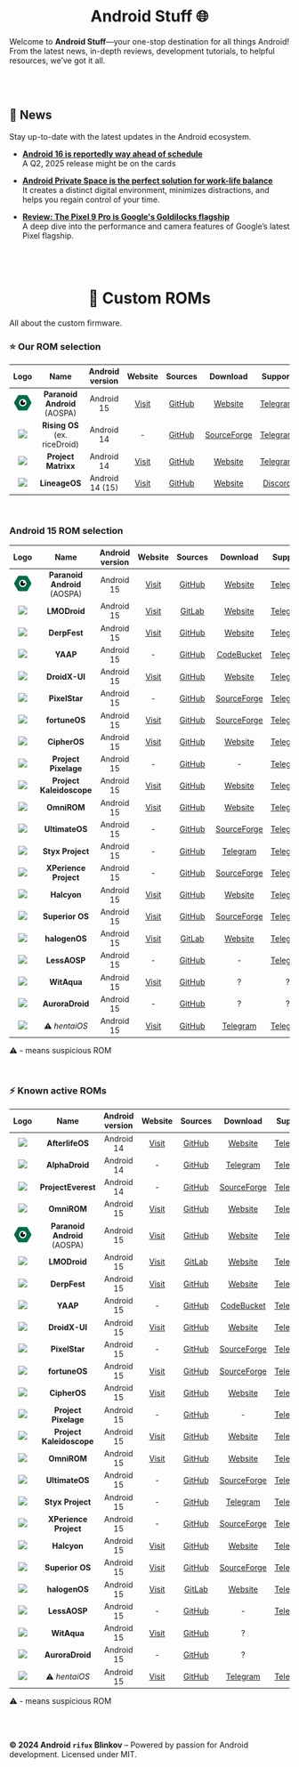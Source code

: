 <h1 align="center"> Android Stuff 🌐 </h1>

Welcome to **Android Stuff**—your one-stop destination for all things Android! From the latest news, in-depth reviews, development tutorials, to helpful resources, we’ve got it all.

<br><br>

## 🌟 News
Stay up-to-date with the latest updates in the Android ecosystem.

- **[Android 16 is reportedly way ahead of schedule](https://www.androidpolice.com/android-16-release-date-reportedly-pushed-forward)**  
  A Q2, 2025 release might be on the cards

- **[Android Private Space is the perfect solution for work-life balance](https://www.androidpolice.com/android-15-private-space-work-life-balance)**  
  It creates a distinct digital environment, minimizes distractions, and helps you regain control of your time.
  
- **[Review: The Pixel 9 Pro is Google's Goldilocks flagship](#)**  
  A deep dive into the performance and camera features of Google’s latest Pixel flagship.

<br><br>

<h1 align="center"> 🌲 Custom ROMs </h1> 
All about the custom firmware.

<br>

### ⭐ Our ROM selection

| Logo | Name | Android version | Website | Sources | Download | Support | GApps | Vanilla |
| :-: | :-: | :-: | :-: | :-: | :-: | :-: | :-: | :-: |
| ![](resources/custom-roms/logo/aospa.png) | __Paranoid Android__ (AOSPA) | Android 15 | [Visit](https://paranoidandroid.co) | [GitHub](https://github.com/AOSPA) | [Website](https://paranoidandroid.co/) | [Telegram](https://t.me/stayparanoid) | - | 🗹 |
| ![](https://avatars.githubusercontent.com/u/121661057?s=200&v=4) | __Rising OS__ (ex. riceDroid) | Android 14 | - | [GitHub](https://github.com/RisingTechOSS) | [SourceForge](https://sourceforge.net/projects/risingos-official/files) | [Telegram](https://t.me/risingOSG) | 🗹 | 🗹 |
| ![](https://avatars.githubusercontent.com/u/144055806?s=200&v=4) | __Project Matrixx__ | Android 14 | [Visit](https://www.projectmatrixx.org) | [GitHub](https://github.com/ProjectMatrixx) | [Website](https://www.projectmatrixx.org/downloads) | [Telegram](https://t.me/matrixx_community) | 🗹 | 🗹 |
| ![](https://avatars.githubusercontent.com/u/24304779?s=200&v=4) | __LineageOS__ | Android 14 (15) | [Visit](https://www.lineageos.org/) | [GitHub](https://github.com/LineageOS) | [Website](https://download.lineageos.org/devices/) | [Discord](https://discord.gg/gD6DMtf) | - | 🗹 |

<br>

### Android 15 ROM selection

| Logo | Name | Android version| Website | Sources | Download | Support | GApps | Vanilla |
| :-: | :-: | :-: | :-: | :-: | :-: | :-: | :-: | :-: |
| ![](resources/custom-roms/logo/aospa.png) | __Paranoid Android__ (AOSPA) | Android 15 | [Visit](https://paranoidandroid.co) | [GitHub](https://github.com/AOSPA) | [Website](https://paranoidandroid.co/) | [Telegram](https://t.me/stayparanoid) | - | 🗹 |
| ![](https://avatars.githubusercontent.com/u/87278208?s=200&v=4) | __LMODroid__ | Android 15 | [Visit](https://lmo.framer.website/lmodroid) | [GitLab](https://git.libremobileos.com/LMODroid/) | [Website](https://get.libremobileos.com/changes) | [Telegram](https://t.me/LMODroid_discussion) | - | 🗹 |
| ![](https://avatars.githubusercontent.com/u/71037289?s=200&v=4) | __DerpFest__ | Android 15 | [Visit](https://derpfest.org/) | [GitHub](https://github.com/DerpFest-AOSP) | [Website](https://derpfest.org/devices.html) | [Telegram](https://t.me/DerpFestAOSP) | 🗹 | - |
| ![](https://avatars.githubusercontent.com/u/70501337?s=200&v=4) | __YAAP__ | Android 15 | - | [GitHub](https://github.com/yaap) | [CodeBucket](https://mirror.codebucket.de/yaap/) | [Telegram](https://t.me/yaapcommon) | 🗹 | 🗹 |
| ![](https://avatars.githubusercontent.com/u/119561997?s=200&v=4) | __DroidX-UI__ | Android 15 | [Visit](https://droidxui.tech/) | [GitHub](https://github.com/DroidX-UI) | [Website](https://droidxui.tech/Download) | [Telegram](https://t.me/DroidXUI_chats) | 🗹 | ? |
| ![](https://avatars.githubusercontent.com/u/140396130?s=200&v=4) | __PixelStar__ | Android 15 | - | [GitHub](https://github.com/Project-PixelStar) | [SourceForge](https://sourceforge.net/projects/pixelstar/files/) | [Telegram](https://t.me/Project_PixelStar) | 🗹 | - |
| ![](https://avatars.githubusercontent.com/u/173435567?s=200&v=4) | __fortuneOS__ | Android 15 | [Visit](http://fortuneos.me/) | [GitHub](https://github.com/fortuneOS-AOSP) | [SourceForge](https://sourceforge.net/projects/fortuneos/files/) | [Telegram](https://t.me/FortuneOSChat) | 🗹 | - |
| ![](https://avatars.githubusercontent.com/u/76622178?s=200&v=4) | __CipherOS__ | Android 15 | [Visit](https://cipheros.online/) | [GitHub](https://github.com/CipherOS) | [Website](https://cipheros.online/devices) | [Telegram](https://t.me/CipherOS_Chat) | 🗹 | 🗹 |
| ![](https://avatars.githubusercontent.com/u/179228327?s=200&v=4) | __Project Pixelage__ | Android 15 | - | [GitHub](https://github.com/ProjectPixelage) | - | [Telegram](https://t.me/projectpixelage) | 🗹 | - |
| ![](https://avatars.githubusercontent.com/u/76654824?s=200&v=4) | __Project Kaleidoscope__ | Android 15 | [Visit](https://kaleidoscope.ink/) | [GitHub](https://github.com/Project-Kaleidoscope) | [Website](https://kaleidoscope.ink/download.html) | [Telegram](https://t.me/KaleidoscopeOS) | 🗹 | ? |
| ![](https://avatars.githubusercontent.com/u/5341305?s=200&v=4) | __OmniROM__ | Android 15 | [Visit](https://omnirom.org/) | [GitHub](http://github.com/omnirom) | [Website](https://dl.omnirom.org/) | [Telegram](https://t.me/OmniROM_Community) | 🗹 | 🗹 |
| ![](https://avatars.githubusercontent.com/u/177419383?s=200&v=4) | __UltimateOS__ | Android 15 | - | [GitHub](https://github.com/UltimateOS) | [SourceForge](https://sourceforge.net/projects/ultimate-os/files/) | [Telegram](https://t.me/UltimateOS_Chat) | 🗹 | ? |
| ![](https://avatars.githubusercontent.com/u/77480690?s=200&v=4) | __Styx Project__ | Android 15 | - | [GitHub](https://github.com/StyxProject) | [Telegram](https://t.me/StyxProject) | [Telegram](https://t.me/StyxProject) | 🗹 | - |
| ![](https://avatars.githubusercontent.com/u/35016456?s=200&v=4) | __XPerience Project__ | Android 15 | - | [GitHub](https://github.com/TheXPerienceProject) | [SourceForge](https://sourceforge.net/projects/xperience-aosp/files/) | [Telegram](https://t.me/xperiencechat) | 🗹 | 🗹 |
| ![](https://avatars.githubusercontent.com/u/111476396?s=200&v=4) | __Halcyon__ | Android 15 | [Visit](https://hlcyn.co/) | [GitHub](https://github.com/halcyonproject) | [Website](https://hlcyn.co/) | [Telegram](https://t.me/hlcynprjctchat) | 🗹 | - |
| ![](https://avatars.githubusercontent.com/u/43355064?s=200&v=4) | __Superior OS__ | Android 15 | [Visit](https://superioros.github.io/) | [GitHub](https://github.com/SuperiorOS) | [SourceForge](https://sourceforge.net/projects/superioros/files/) | [Telegram](https://telegram.me/superioros) | 🗹 | 🗹 |
| ![](https://avatars.githubusercontent.com/u/18353965?s=200&v=4) | __halogenOS__ | Android 15 | [Visit](https://halogenos.org/) | [GitLab](https://git.halogenos.org/halogenOS) | [Website](https://halogenos.org/devices.html) | [Telegram](https://t.me/halogenOS) | - | 🗹 |
| ![](https://avatars.githubusercontent.com/u/114346404?s=200&v=4) | __LessAOSP__ | Android 15 | - | [GitHub](https://github.com/LessAOSP) | - | [Telegram](https://t.me/lessaosp) | 🗹 | 🗹 |
| ![](https://avatars.githubusercontent.com/u/114230489?s=200&v=4) | __WitAqua__ | Android 15 | [Visit](https://witaqua.tokyo/) | [GitHub](https://github.com/WitAqua) | ? | ? | ? | ? |
| ![](https://avatars.githubusercontent.com/u/174575971?s=200&v=4) | __AuroraDroid__ | Android 15 | - | [GitHub](https://github.com/AuroraDroid) | ? | ? | ? | ? |
| ![](https://avatars.githubusercontent.com/u/60895608?s=200&v=4) | ⚠️ _hentaiOS_ | Android 15 | [Visit](https://hentaios.com/) | [GitHub](https://github.com/hentaiOS) | [Telegram](https://hentaiOS) | [Telegram](https://t.me/hentaiOSchat) | 🗹 | - |

⚠️ - means suspicious ROM

<br>

### ⚡ Known active ROMs

| Logo | Name | Android version | Website | Sources | Download | Support | GApps | Vanilla |
| :-: | :-: | :-: | :-: | :-: | :-: | :-: | :-: | :-: |
| ![](https://avatars.githubusercontent.com/u/128966441?s=200&v=4) | __AfterlifeOS__ | Android 14 | [Visit](https://afterlifeos.com/) | [GitHub](https://github.com/AfterlifeOS) | [Website](https://afterlifeos.com/device/) | [Telegram](https://t.me/AfterLife_Update) | 🗹 | 🗹 |
| ![](https://avatars.githubusercontent.com/u/121151445?s=200&v=4) | __AlphaDroid__ | Android 14 | - | [GitHub](https://github.com/AlphaDroid-Project) | [Telegram](https://t.me/alphadroid_releases) | [Telegram](https://t.me/alphadroid_chat) | 🗹 | 🗹 |
| ![](https://avatars.githubusercontent.com/u/155086159?s=200&v=4) | __ProjectEverest__ | Android 14 | - | [GitHub](https://github.com/ProjectEverest) | [SourceForge](https://sourceforge.net/projects/everestos-releases/files/) | [Telegram](https://t.me/projecteverest) | 🗹 | 🗹 |
| ![](https://avatars.githubusercontent.com/u/5341305?s=200&v=4) | __OmniROM__ | Android 15 | [Visit](https://omnirom.org/) | [GitHub](http://github.com/omnirom) | [Website](https://dl.omnirom.org/) | [Telegram](https://t.me/OmniROM_Community) | 🗹 | 🗹 |
| ![](resources/custom-roms/logo/aospa.png) | __Paranoid Android__ (AOSPA) | Android 15 | [Visit](https://paranoidandroid.co) | [GitHub](https://github.com/AOSPA) | [Website](https://paranoidandroid.co/) | [Telegram](https://t.me/stayparanoid) | - | 🗹 |
| ![](https://avatars.githubusercontent.com/u/87278208?s=200&v=4) | __LMODroid__ | Android 15 | [Visit](https://lmo.framer.website/lmodroid) | [GitLab](https://git.libremobileos.com/LMODroid/) | [Website](https://get.libremobileos.com/changes) | [Telegram](https://t.me/LMODroid_discussion) | - | 🗹 |
| ![](https://avatars.githubusercontent.com/u/71037289?s=200&v=4) | __DerpFest__ | Android 15 | [Visit](https://derpfest.org/) | [GitHub](https://github.com/DerpFest-AOSP) | [Website](https://derpfest.org/devices.html) | [Telegram](https://t.me/DerpFestAOSP) | 🗹 | - |
| ![](https://avatars.githubusercontent.com/u/70501337?s=200&v=4) | __YAAP__ | Android 15 | - | [GitHub](https://github.com/yaap) | [CodeBucket](https://mirror.codebucket.de/yaap/) | [Telegram](https://t.me/yaapcommon) | 🗹 | 🗹 |
| ![](https://avatars.githubusercontent.com/u/119561997?s=200&v=4) | __DroidX-UI__ | Android 15 | [Visit](https://droidxui.tech/) | [GitHub](https://github.com/DroidX-UI) | [Website](https://droidxui.tech/Download) | [Telegram](https://t.me/DroidXUI_chats) | 🗹 | ? |
| ![](https://avatars.githubusercontent.com/u/140396130?s=200&v=4) | __PixelStar__ | Android 15 | - | [GitHub](https://github.com/Project-PixelStar) | [SourceForge](https://sourceforge.net/projects/pixelstar/files/) | [Telegram](https://t.me/Project_PixelStar) | 🗹 | - |
| ![](https://avatars.githubusercontent.com/u/173435567?s=200&v=4) | __fortuneOS__ | Android 15 | [Visit](http://fortuneos.me/) | [GitHub](https://github.com/fortuneOS-AOSP) | [SourceForge](https://sourceforge.net/projects/fortuneos/files/) | [Telegram](https://t.me/FortuneOSChat) | 🗹 | - |
| ![](https://avatars.githubusercontent.com/u/76622178?s=200&v=4) | __CipherOS__ | Android 15 | [Visit](https://cipheros.online/) | [GitHub](https://github.com/CipherOS) | [Website](https://cipheros.online/devices) | [Telegram](https://t.me/CipherOS_Chat) | 🗹 | 🗹 |
| ![](https://avatars.githubusercontent.com/u/179228327?s=200&v=4) | __Project Pixelage__ | Android 15 | - | [GitHub](https://github.com/ProjectPixelage) | - | [Telegram](https://t.me/projectpixelage) | 🗹 | - |
| ![](https://avatars.githubusercontent.com/u/76654824?s=200&v=4) | __Project Kaleidoscope__ | Android 15 | [Visit](https://kaleidoscope.ink/) | [GitHub](https://github.com/Project-Kaleidoscope) | [Website](https://kaleidoscope.ink/download.html) | [Telegram](https://t.me/KaleidoscopeOS) | 🗹 | ? |
| ![](https://avatars.githubusercontent.com/u/5341305?s=200&v=4) | __OmniROM__ | Android 15 | [Visit](https://omnirom.org/) | [GitHub](http://github.com/omnirom) | [Website](https://dl.omnirom.org/) | [Telegram](https://t.me/OmniROM_Community) | 🗹 | 🗹 |
| ![](https://avatars.githubusercontent.com/u/177419383?s=200&v=4) | __UltimateOS__ | Android 15 | - | [GitHub](https://github.com/UltimateOS) | [SourceForge](https://sourceforge.net/projects/ultimate-os/files/) | [Telegram](https://t.me/UltimateOS_Chat) | 🗹 | ? |
| ![](https://avatars.githubusercontent.com/u/77480690?s=200&v=4) | __Styx Project__ | Android 15 | - | [GitHub](https://github.com/StyxProject) | [Telegram](https://t.me/StyxProject) | [Telegram](https://t.me/StyxProject) | 🗹 | - |
| ![](https://avatars.githubusercontent.com/u/35016456?s=200&v=4) | __XPerience Project__ | Android 15 | - | [GitHub](https://github.com/TheXPerienceProject) | [SourceForge](https://sourceforge.net/projects/xperience-aosp/files/) | [Telegram](https://t.me/xperiencechat) | 🗹 | 🗹 |
| ![](https://avatars.githubusercontent.com/u/111476396?s=200&v=4) | __Halcyon__ | Android 15 | [Visit](https://hlcyn.co/) | [GitHub](https://github.com/halcyonproject) | [Website](https://hlcyn.co/) | [Telegram](https://t.me/hlcynprjctchat) | 🗹 | - |
| ![](https://avatars.githubusercontent.com/u/43355064?s=200&v=4) | __Superior OS__ | Android 15 | [Visit](https://superioros.github.io/) | [GitHub](https://github.com/SuperiorOS) | [SourceForge](https://sourceforge.net/projects/superioros/files/) | [Telegram](https://telegram.me/superioros) | 🗹 | 🗹 |
| ![](https://avatars.githubusercontent.com/u/18353965?s=200&v=4) | __halogenOS__ | Android 15 | [Visit](https://halogenos.org/) | [GitLab](https://git.halogenos.org/halogenOS) | [Website](https://halogenos.org/devices.html) | [Telegram](https://t.me/halogenOS) | - | 🗹 |
| ![](https://avatars.githubusercontent.com/u/114346404?s=200&v=4) | __LessAOSP__ | Android 15 | - | [GitHub](https://github.com/LessAOSP) | - | [Telegram](https://t.me/lessaosp) | 🗹 | 🗹 |
| ![](https://avatars.githubusercontent.com/u/114230489?s=200&v=4) | __WitAqua__ | Android 15 | [Visit](https://witaqua.tokyo/) | [GitHub](https://github.com/WitAqua) | ? | ? | ? | ? |
| ![](https://avatars.githubusercontent.com/u/174575971?s=200&v=4) | __AuroraDroid__ | Android 15 | - | [GitHub](https://github.com/AuroraDroid) | ? | ? | ? | ? |
| ![](https://avatars.githubusercontent.com/u/60895608?s=200&v=4) | ⚠️ _hentaiOS_ | Android 15 | [Visit](https://hentaios.com/) | [GitHub](https://github.com/hentaiOS) | [Telegram](https://hentaiOS) | [Telegram](https://t.me/hentaiOSchat) | 🗹 | - |

⚠️ - means suspicious ROM

<!-- WIP commented sections
| Logo | LineageOS | Android 14 | Visit | github | Website/SourceForge |
| Logo | Name | Android 14 | Visit | github | Website/SourceForge |
| Logo | Name | Android 14 | Visit | github | Website/SourceForge |

---



## 📱 Android Device Reviews
Our detailed reviews help you decide which Android devices are worth your money.

| Device             | Rating | Highlights                                   | Read More |
|--------------------|--------|----------------------------------------------|-----------|
| **Samsung Galaxy S23** | ⭐⭐⭐⭐⭐ | Stunning display, top-tier performance.       | [Read review](#) |
| **OnePlus 12**     | ⭐⭐⭐⭐   | Clean design, incredible speed, affordable.   | [Read review](#) |
| **Google Pixel 9** | ⭐⭐⭐⭐   | Excellent camera, smooth software experience. | [Read review](#) |

---

## 📚 Android Development Tutorials
Start or enhance your Android development journey with our step-by-step guides.

### Getting Started with Android Studio 🛠️
- [Setting up Android Studio](#)
- [Your First Android App: Hello World](#)
- [Understanding Android Activity Lifecycle](#)

### Advanced Topics for Developers 💻
- [Mastering Jetpack Compose for UI Development](#)
- [Kotlin Coroutines: Asynchronous Programming Made Simple](#)
- [Implementing Push Notifications with Firebase](#)

---

## 🔧 Useful Tools for Android Developers
A curated list of essential tools every Android developer should have in their toolkit:

1. **Android Studio** – The official IDE for Android development.
2. **Gradle** – Automate your build process and manage dependencies.
3. **Emulators** – Test your apps on various virtual devices.
4. **ADB (Android Debug Bridge)** – A versatile tool for communicating with a device.

---

## 🎨 Customizing Your Android Experience
Learn how to tweak and personalize your Android device for the ultimate user experience.

- **[Top 5 Android Launchers in 2024](#)**  
  Customize your home screen with these powerful launchers.
  
- **[How to Root Your Android Phone Safely](#)**  
  Unlock more control by rooting your device, but be aware of the risks!

- **[Best Icon Packs for Android](#)**  
  Refresh your home screen’s look with these stunning icon packs.

---

## 🌐 Community & Support
Join our community to share ideas, ask questions, or get help with Android-related issues.

- **[Join our Android World Forum](#)**  
  Engage with fellow Android enthusiasts and developers.

- **[Android Q&A Section](#)**  
  Ask your questions and get answers from experts.

---

## 🚀 Featured Resources
- **[Android Documentation](https://developer.android.com/docs)** – Official Android documentation from Google.
- **[Material Design Guidelines](https://material.io/design)** – Google’s Material Design framework for creating intuitive and beautiful apps.
- **[Kotlin Documentation](https://kotlinlang.org/docs/reference/)** – Official guide for Kotlin, the preferred language for Android development.

---

## 📧 Subscribe for Updates
Never miss an update! Subscribe to our newsletter for the latest news, tutorials, and reviews delivered straight to your inbox.

📩 **[Subscribe Here](#)** 

---

Stay connected with us:
- **Social net**: [](#)

--- -->

<br><br>

**© 2024 Android `rifux` Blinkov** – Powered by passion for Android development. Licensed under MIT.
